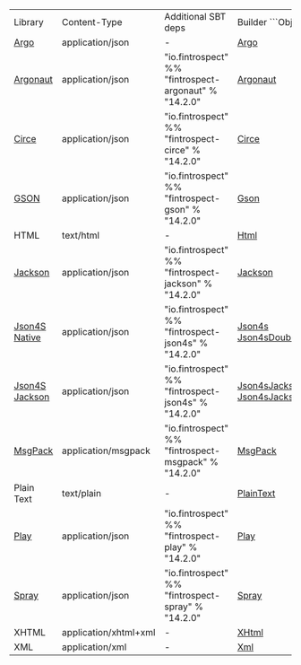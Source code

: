 <table class="code table table-bordered">
<tr>
    <td>Library</td>
    <td>Content-Type</td>
    <td>Additional SBT deps</td>
    <td>Builder ```Object```</td>
</tr>
<tr>
    <td><a href="http://argo.sourceforge.net/">Argo</a></td>
    <td>application/json</td>
    <td>-</td>
    <td><a data-toggle="tooltip" href="#" title="io.fintrospect.formats.Argo">Argo</a></td>
</tr>
<tr>
    <td><a href="http://argonaut.io/">Argonaut</a></td>
    <td>application/json</td>
    <td>"io.fintrospect" %% "fintrospect-argonaut" % "14.2.0"</td>
    <td><a data-toggle="tooltip" href="#" title="io.fintrospect.formats.Argonaut">Argonaut</a></td>
</tr>
<tr>
    <td><a href="https://github.com/travisbrown/circe">Circe</a></td>
    <td>application/json</td>
    <td>"io.fintrospect" %% "fintrospect-circe" % "14.2.0"</td>
    <td><a data-toggle="tooltip" href="#" title="io.fintrospect.formats.Circe">Circe</a></td>
</tr>
<tr>
    <td><a href="https://github.com/google/gson">GSON</a></td>
    <td>application/json</td>
    <td>"io.fintrospect" %% "fintrospect-gson" % "14.2.0"</td>
    <td><a data-toggle="tooltip" href="#" title="io.fintrospect.formats.Gson">Gson</a></td>
</tr>
<tr>
    <td>HTML</td>
    <td>text/html</td>
    <td>-</td>
    <td><a data-toggle="tooltip" href="#" title="io.fintrospect.formats.Html">Html</a></td>
</tr>
<tr>
    <td><a href="https://github.com/FasterXML/jackson">Jackson</a> </td>
    <td>application/json</td>
    <td>"io.fintrospect" %% "fintrospect-jackson" % "14.2.0"</td>
    <td>
    <a data-toggle="tooltip" href="#" title="io.fintrospect.formats.Jackson">Jackson</a>
</tr>
<tr>
    <td><a href="http://json4s.org/">Json4S Native</a></td>
    <td>application/json</td>
    <td>"io.fintrospect" %% "fintrospect-json4s" % "14.2.0"</td>
    <td><a data-toggle="tooltip" href="#" title="io.fintrospect.formats.Json4s">Json4s</a>
    <br/>
    <a data-toggle="tooltip" href="#" title="io.fintrospect.formats.Json4sDoubleMode">Json4sDoubleMode</a></td>
</tr>
<tr>
    <td><a href="http://json4s.org/">Json4S Jackson</a> </td>
    <td>application/json</td>
    <td>"io.fintrospect" %% "fintrospect-json4s" % "14.2.0"</td>
    <td>
    <a data-toggle="tooltip" href="#" title="io.fintrospect.formats.Json4sJackson">Json4sJackson</a>
    <br/>
    <a data-toggle="tooltip" href="#" title="io.fintrospect.formats.Json4sJacksonDoubleMode">Json4sJacksonDoubleMode</a></td>
</tr>
<tr>
    <td><a href="http://msgpack.org">MsgPack</a></td>
    <td>application/msgpack</td>
    <td>"io.fintrospect" %% "fintrospect-msgpack" % "14.2.0"</td>
    <td><a data-toggle="tooltip" href="#" title="io.fintrospect.formats.MsgPack">MsgPack</a></td>
</tr>
<tr>
    <td>Plain Text</td>
    <td>text/plain</td>
    <td>-</td>
    <td><a data-toggle="tooltip" href="#" title="io.fintrospect.formats.PlainText">PlainText</a></td>
</tr>
<tr>
    <td><a href="https://www.playframework.com">Play</a></td>
    <td>application/json</td>
    <td>"io.fintrospect" %% "fintrospect-play" % "14.2.0"</td>
    <td><a data-toggle="tooltip" href="#" title="io.fintrospect.formats.Play">Play</a></td>
</tr>
<tr>
    <td><a href="https://github.com/spray/spray-json">Spray</a></td>
    <td>application/json</td>
    <td>"io.fintrospect" %% "fintrospect-spray" % "14.2.0"</td>
    <td><a data-toggle="tooltip" href="#" title="io.fintrospect.formats.Spray">Spray</a></td>
</tr>
<tr>
    <td>XHTML</td>
    <td>application/xhtml+xml</td>
    <td>-</td>
    <td><a data-toggle="tooltip" href="#" title="io.fintrospect.formats.XHtml">XHtml</atd>
</tr>
<tr>
    <td>XML</td>
    <td>application/xml</td>
    <td>-</td>
    <td><a data-toggle="tooltip" href="#" title="io.fintrospect.formats.Xml">Xml</a></td>
</tr>
</table>
